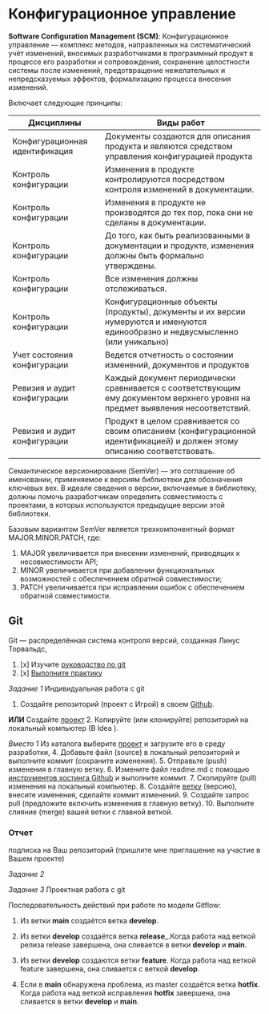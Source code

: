 # Конфигурационное управление

**Software Configuration Management (SCM)**:  Конфигурационное управление  — комплекс методов, направленных на систематический учёт изменений, 
вносимых разработчиками в программный продукт в процессе его разработки и сопровождения, сохранение целостности системы после изменений, 
предотвращение нежелательных и непредсказуемых эффектов, формализацию процесса внесения изменений.

Включает следующие принципы:

Дисциплины | Виды работ
------------ | -------------
Конфигурационная идентификация | Документы создаются для описания продукта и являются средством управления конфигурацией продукта
Контроль конфигурации  | Изменения в продукте контролируются посредством контроля изменений в документации.
Контроль конфигурации  | Изменения в продукте не производятся до тех пор, пока они не сделаны в документации.
Контроль конфигурации  | До того, как быть реализованными в документации и продукте, изменения должны быть формально утверждены.
Контроль конфигурации  | Все изменения должны отслеживаться.
Контроль конфигурации  | Конфигурационные объекты (продукты), документы и их версии нумеруются и именуются единообразно и недвусмысленно (или уникально)
Учет состояния конфигурации | Ведется отчетность о состоянии изменений, документов и продуктов
Ревизия и аудит конфигурации | Каждый документ периодически сравнивается с соответствующим ему документом верхнего уровня на предмет выявления несоответствий.
Ревизия и аудит конфигурации | Продукт в целом сравнивается со своим описанием (конфигурационной идентификацией) и должен этому описанию соответствовать.


Семантическое версионирование (SemVer) — это соглашение об именовании, применяемое к версиям библиотеки для обозначения ключевых вех. В идеале сведения о версии, включаемые в библиотеку, должны помочь разработчикам определить совместимость с проектами, в которых используются предыдущие версии этой библиотеки.

Базовым вариантом SemVer является трехкомпонентный формат MAJOR.MINOR.PATCH, где:

1. MAJOR увеличивается при внесении изменений, приводящих к несовместимости API;
2. MINOR увеличивается при добавлении функциональных возможностей с обеспечением обратной совместимости;
3. PATCH увеличивается при исправлении ошибок с обеспечением обратной совместимости.

## Git
Git — распределённая система контроля версий, созданная Линус Торвальдс,


1. [x] Изучите [руководство по git](https://github.com/olgmina/SWEngineering-technics.github.io/blob/8f8e3861b2c7ccc1be2c5c24ad444448a5b3b664/ConfigManagment/progit_v2.1.18.pdf)
2. [x] [Выполните практику](https://learngitbranching.js.org/)

_Задание 1_ Индивидуальная работа с git

1. Создайте репозиторий (проект c Игрой) в своем [Github](https://docs.github.com/en/github/getting-started-with-github/set-up-git).

__ИЛИ__ Создайте [проект](https://guides.github.com/activities/hello-world)
2. Копируйте (или клонируйте) репозиторий на локальный компьютер (В Idea <open SCM>).
 
_Вместо 1_ Из каталога выберите [проект](https://github.com/olgmina/student-project-catalog.git) и загрузите его в среду разработки,
4. Добавьте файл (source) в локальный репозиторий и выполните коммит (сохраните изменения).
5. Отправьте (push) изменения в главную ветку.
6. Измените файл readme.md с помощью [инструментов хостинга Github](https://guides.github.com/features/wikis/) и выполните коммит.
7. Скопируйте (pull) изменения на локальный компьютер.
8. Создайте [ветку](https://guides.github.com/activities/forking/) (версию), внесите изменения, сделайте коммит изменений.
9. Создайте запрос pull (предложите включить изменения в главную ветку).
10. Выполните слияние (merge) вашей ветки с главной веткой.

### Отчет

 подписка на Ваш репозиторий (пришлите мне приглашение на участие в Вашем проекте)

 _Задание 2_ 

 _Задание 3_ Проектная работа с git
 
Последовательность действий при работе по модели Gitflow:

1. Из ветки __main__ создаётся ветка __develop__.

2. Из ветки __develop__ создаётся ветка __release___.Когда работа над веткой релиза release завершена, она сливается в ветки __develop__ и __main__.
 
3. Из ветки __develop__ создаются ветки __feature__. Когда работа над веткой feature завершена, она сливается с веткой __develop__.

4. Если в __main__ обнаружена проблема, из master создаётся ветка __hotfix__.
Когда работа над веткой исправления __hotfix__ завершена, она сливается в ветки __develop__ и __main__.
 
